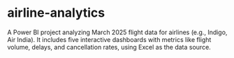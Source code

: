 # airline-analytics
A Power BI project analyzing March 2025 flight data for airlines (e.g., Indigo, Air India). It includes five interactive dashboards with metrics like flight volume, delays, and cancellation rates, using Excel as the data source.
